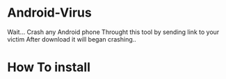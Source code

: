 # Android-Virus
Wait...
Crash any Android phone Throught this tool
by sending link to your victim
After download it will began crashing..

# How To install 


